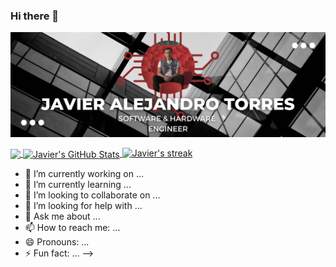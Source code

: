 ### Hi there 👋
![alt text](front-page.png)

<a href="https://github.com/javierat/javierat">
  <img align="center" src="https://github-readme-stats.vercel.app/api/top-langs/?username=javierat&hide=java,html,tex&title_color=FF4500&text_color=75E6DA&icon_color=FFD700&bg_color=1d1f21" />
</a>

<a href="https://github.com/javierat/javierat">
  <img align="center" src="https://github-readme-stats.vercel.app/api?username=javierat&show_icons=true&line_height=27&count_private=true&title_color=FF4500&text_color=75E6DA&icon_color=FFD700&bg_color=1d1f21" alt="Javier's GitHub Stats" />
</a>

<a href="https://github.com/javierat/javierat">
    <img title="🔥 Get streak stats for your profile at git.io/streak-stats" alt="Javier's streak" src="https://github-readme-streak-stats.herokuapp.com/?user=javierat&theme=dark&hide_border=true"/>
</a>
  
- 🔭 I’m currently working on ...
- 🌱 I’m currently learning ...
- 👯 I’m looking to collaborate on ...
- 🤔 I’m looking for help with ...
- 💬 Ask me about ...
- 📫 How to reach me: ...
- 😄 Pronouns: ...
- ⚡ Fun fact: ...
-->
